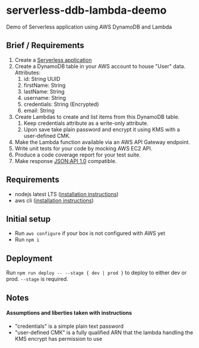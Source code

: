 # serverless-ddb-lambda-deemo

Demo of Serverless application using AWS DynamoDB and Lambda

## Brief / Requirements

1. Create a [Serverless application](https://serverless.com/framework/docs/providers/aws/events/apigateway#configuring-endpoint-types)
1. Create a DynamoDB table in your AWS account to house "User" data. Attributes:
    1. id: String UUID
    1. firstName: String
    1. lastName: String
    1. username: String
    1. credentials: String (Encrypted)
    1. email: String
1. Create Lambdas to create and list items from this DynamoDB table.
    1. Keep credentials attribute as a write-only attribute.
    1. Upon save take plain password and encrypt it using KMS with a user-defined CMK.
1. Make the Lambda function available via an AWS API Gateway endpoint.
1. Write unit tests for your code by mocking AWS EC2 API.
1. Produce a code coverage report for your test suite.
1. Make response [JSON:API 1.0](https://jsonapi.org/format/1.0/) compatible.

## Requirements

- nodejs latest LTS ([installation instructions](https://nodejs.org/en/download/))
- aws cli ([installation instructions](https://docs.aws.amazon.com/cli/latest/userguide/cli-chap-install.html))

## Initial setup

- Run `aws configure` if your box is not configured with AWS yet
- Run `npm i`

## Deployment 

Run `npm run deploy -- --stage { dev | prod }` to deploy to either dev or prod. `--stage` is required.

## Notes

#### Assumptions and liberties taken with instructions

- "credentials" is a simple plain text password
- "user-defined CMK" is a fully qualified ARN that the lambda handling the KMS encrypt has permission to use
